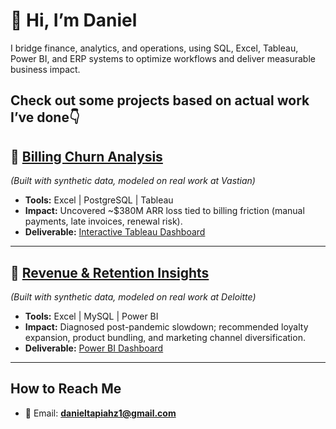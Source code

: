 # 👋 Hi, I’m Daniel  

I bridge finance, analytics, and operations, using SQL, Excel, Tableau, Power BI, and ERP systems to optimize workflows and deliver measurable business impact.

Check out some projects based on actual work I’ve done👇 
---

## 🔹 [Billing Churn Analysis](https://github.com/dantapia17/Vastian-Billing-Churn-Analysis)  
*(Built with synthetic data, modeled on real work at Vastian)*  
- **Tools:** Excel | PostgreSQL | Tableau  
- **Impact:** Uncovered ~$380M ARR loss tied to billing friction (manual payments, late invoices, renewal risk). 
- **Deliverable:** [Interactive Tableau Dashboard](https://public.tableau.com/views/SaaSBillingChurnDashboard/Dashboard1?:language=en-US&:sid=&:redirect=auth&:display_count=n&:origin=viz_share_link)

---

## 🔹 [Revenue & Retention Insights](https://github.com/dantapia17/InlineTech-Revenue-Retention-Insights)  
*(Built with synthetic data, modeled on real work at Deloitte)*  
- **Tools:** Excel | MySQL | Power BI  
- **Impact:** Diagnosed post-pandemic slowdown; recommended loyalty expansion, product bundling, and marketing channel diversification.  
- **Deliverable:** [Power BI Dashboard](https://github.com/dantapia17/InlineTech-Revenue-Retention-Insights/blob/main/dashboard)  

---

## How to Reach Me  
- 📧 Email: **danieltapiahz1@gmail.com**  
